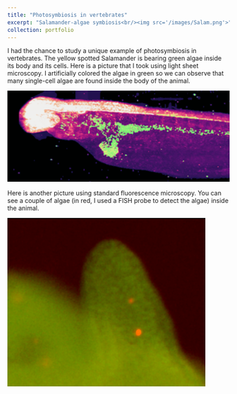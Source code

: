 ```yaml
---
title: "Photosymbiosis in vertebrates"
excerpt: "Salamander-algae symbiosis<br/><img src='/images/Salam.png'>"
collection: portfolio
---
```


I had the chance to study a unique example of photosymbiosis in vertebrates.
The yellow spotted Salamander is bearing green algae inside its body and its cells. Here is a picture that I took using light sheet microscopy. I artificially colored the algae in green so we can observe that many single-cell algae are found inside the body of the animal.

 ![](/images/Salam.png)

Here is another picture using standard fluorescence microscopy. You can see a couple of algae (in red, I used a FISH probe to detect the algae) inside the animal.

![](/images/p3.png)

